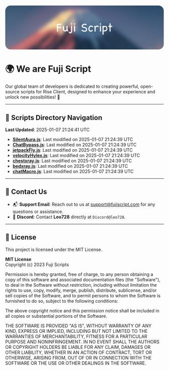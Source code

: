 ![Banner](.github/b.webp)

# 🌍 **We are Fuji Script**

Our global team of developers is dedicated to creating powerful, open-source scripts for Rise Client, designed to enhance your experience and unlock new possibilities! 🌟

---
<!-- SCRIPTS_NAVIGATION_START -->
## 📂 **Scripts Directory Navigation**

**Last Updated**: 2025-01-07 21:24:41 UTC

- **[SilentAura.js](scripts/SilentAura.js)**: Last modified on 2025-01-07 21:24:39 UTC
- **[ChatBypass.js](scripts/ChatBypass.js)**: Last modified on 2025-01-07 21:24:39 UTC
- **[jetpackFly.js](scripts/jetpackFly.js)**: Last modified on 2025-01-07 21:24:39 UTC
- **[velocityHylex.js](scripts/velocityHylex.js)**: Last modified on 2025-01-07 21:24:39 UTC
- **[chestxray.js](scripts/chestxray.js)**: Last modified on 2025-01-07 21:24:39 UTC
- **[bedxray.js](scripts/bedxray.js)**: Last modified on 2025-01-07 21:24:39 UTC
- **[chatMacro.js](scripts/chatMacro.js)**: Last modified on 2025-01-07 21:24:39 UTC

<!-- SCRIPTS_NAVIGATION_END -->

---

## 💬 **Contact Us**  
- 📬 **Support Email**: Reach out to us at [support@fujiscript.com](mailto:support@fujiscript.com) for any questions or assistance.  
- 💬 **Discord**: Contact **Leo728** directly at `Discord@leo728`.

---

## 📜 **License**

This project is licensed under the MIT License.  

**MIT License**  
Copyright (c) 2023 Fuji Scripts  

Permission is hereby granted, free of charge, to any person obtaining a copy of this software and associated documentation files (the "Software"), to deal in the Software without restriction, including without limitation the rights to use, copy, modify, merge, publish, distribute, sublicense, and/or sell copies of the Software, and to permit persons to whom the Software is furnished to do so, subject to the following conditions:  

The above copyright notice and this permission notice shall be included in all copies or substantial portions of the Software.  

THE SOFTWARE IS PROVIDED "AS IS", WITHOUT WARRANTY OF ANY KIND, EXPRESS OR IMPLIED, INCLUDING BUT NOT LIMITED TO THE WARRANTIES OF MERCHANTABILITY, FITNESS FOR A PARTICULAR PURPOSE AND NONINFRINGEMENT. IN NO EVENT SHALL THE AUTHORS OR COPYRIGHT HOLDERS BE LIABLE FOR ANY CLAIM, DAMAGES OR OTHER LIABILITY, WHETHER IN AN ACTION OF CONTRACT, TORT OR OTHERWISE, ARISING FROM, OUT OF OR IN CONNECTION WITH THE SOFTWARE OR THE USE OR OTHER DEALINGS IN THE SOFTWARE.  
